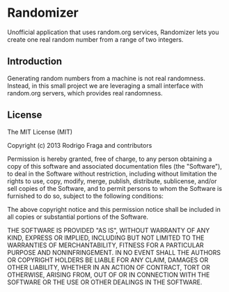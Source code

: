 Randomizer
==========
Unofficial application that uses random.org services, Randomizer lets you create one real random number from a range of two integers.

Introduction
------------
Generating random numbers from a machine is not real randomness. Instead, in this small project we are leveraging a small interface with random.org servers, which provides real randomness.

License
-------
The MIT License (MIT)

Copyright (c) 2013 Rodrigo Fraga and contributors

Permission is hereby granted, free of charge, to any person obtaining a copy
of this software and associated documentation files (the "Software"), to deal
in the Software without restriction, including without limitation the rights
to use, copy, modify, merge, publish, distribute, sublicense, and/or sell
copies of the Software, and to permit persons to whom the Software is
furnished to do so, subject to the following conditions:

The above copyright notice and this permission notice shall be included in
all copies or substantial portions of the Software.

THE SOFTWARE IS PROVIDED "AS IS", WITHOUT WARRANTY OF ANY KIND, EXPRESS OR
IMPLIED, INCLUDING BUT NOT LIMITED TO THE WARRANTIES OF MERCHANTABILITY,
FITNESS FOR A PARTICULAR PURPOSE AND NONINFRINGEMENT. IN NO EVENT SHALL THE
AUTHORS OR COPYRIGHT HOLDERS BE LIABLE FOR ANY CLAIM, DAMAGES OR OTHER
LIABILITY, WHETHER IN AN ACTION OF CONTRACT, TORT OR OTHERWISE, ARISING FROM,
OUT OF OR IN CONNECTION WITH THE SOFTWARE OR THE USE OR OTHER DEALINGS IN
THE SOFTWARE.
